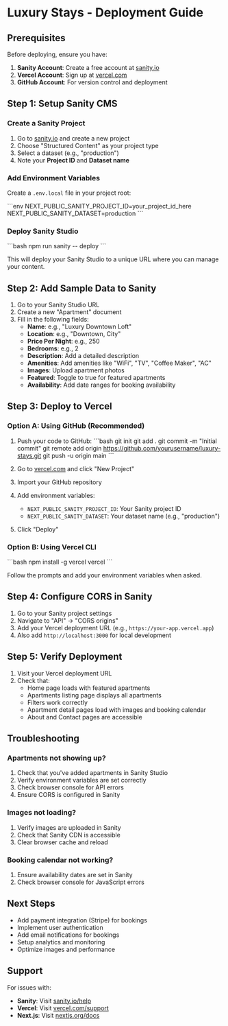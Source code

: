 # Luxury Stays - Deployment Guide

## Prerequisites

Before deploying, ensure you have:

1. **Sanity Account**: Create a free account at [sanity.io](https://www.sanity.io)
2. **Vercel Account**: Sign up at [vercel.com](https://vercel.com)
3. **GitHub Account**: For version control and deployment

## Step 1: Setup Sanity CMS

### Create a Sanity Project

1. Go to [sanity.io](https://www.sanity.io) and create a new project
2. Choose "Structured Content" as your project type
3. Select a dataset (e.g., "production")
4. Note your **Project ID** and **Dataset name**

### Add Environment Variables

Create a `.env.local` file in your project root:

\`\`\`env
NEXT_PUBLIC_SANITY_PROJECT_ID=your_project_id_here
NEXT_PUBLIC_SANITY_DATASET=production
\`\`\`

### Deploy Sanity Studio

\`\`\`bash
npm run sanity -- deploy
\`\`\`

This will deploy your Sanity Studio to a unique URL where you can manage your content.

## Step 2: Add Sample Data to Sanity

1. Go to your Sanity Studio URL
2. Create a new "Apartment" document
3. Fill in the following fields:
   - **Name**: e.g., "Luxury Downtown Loft"
   - **Location**: e.g., "Downtown, City"
   - **Price Per Night**: e.g., 250
   - **Bedrooms**: e.g., 2
   - **Description**: Add a detailed description
   - **Amenities**: Add amenities like "WiFi", "TV", "Coffee Maker", "AC"
   - **Images**: Upload apartment photos
   - **Featured**: Toggle to true for featured apartments
   - **Availability**: Add date ranges for booking availability

## Step 3: Deploy to Vercel

### Option A: Using GitHub (Recommended)

1. Push your code to GitHub:
   \`\`\`bash
   git init
   git add .
   git commit -m "Initial commit"
   git remote add origin https://github.com/yourusername/luxury-stays.git
   git push -u origin main
   \`\`\`

2. Go to [vercel.com](https://vercel.com) and click "New Project"
3. Import your GitHub repository
4. Add environment variables:
   - `NEXT_PUBLIC_SANITY_PROJECT_ID`: Your Sanity project ID
   - `NEXT_PUBLIC_SANITY_DATASET`: Your dataset name (e.g., "production")
5. Click "Deploy"

### Option B: Using Vercel CLI

\`\`\`bash
npm install -g vercel
vercel
\`\`\`

Follow the prompts and add your environment variables when asked.

## Step 4: Configure CORS in Sanity

1. Go to your Sanity project settings
2. Navigate to "API" → "CORS origins"
3. Add your Vercel deployment URL (e.g., `https://your-app.vercel.app`)
4. Also add `http://localhost:3000` for local development

## Step 5: Verify Deployment

1. Visit your Vercel deployment URL
2. Check that:
   - Home page loads with featured apartments
   - Apartments listing page displays all apartments
   - Filters work correctly
   - Apartment detail pages load with images and booking calendar
   - About and Contact pages are accessible

## Troubleshooting

### Apartments not showing up?

1. Check that you've added apartments in Sanity Studio
2. Verify environment variables are set correctly
3. Check browser console for API errors
4. Ensure CORS is configured in Sanity

### Images not loading?

1. Verify images are uploaded in Sanity
2. Check that Sanity CDN is accessible
3. Clear browser cache and reload

### Booking calendar not working?

1. Ensure availability dates are set in Sanity
2. Check browser console for JavaScript errors

## Next Steps

- Add payment integration (Stripe) for bookings
- Implement user authentication
- Add email notifications for bookings
- Setup analytics and monitoring
- Optimize images and performance

## Support

For issues with:
- **Sanity**: Visit [sanity.io/help](https://www.sanity.io/help)
- **Vercel**: Visit [vercel.com/support](https://vercel.com/support)
- **Next.js**: Visit [nextjs.org/docs](https://nextjs.org/docs)
